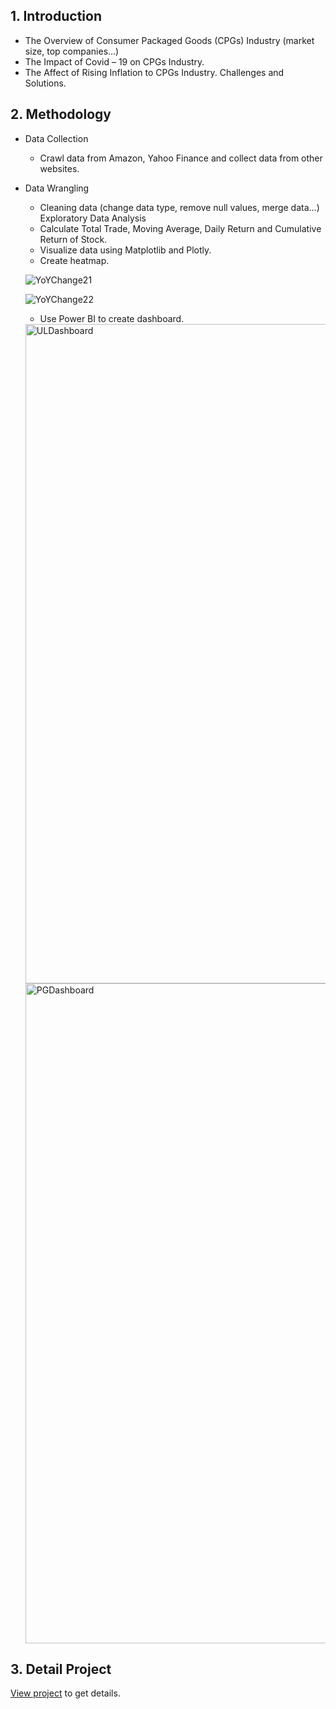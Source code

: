 ## 1. Introduction
- The Overview of Consumer Packaged Goods (CPGs) Industry (market size, top companies…)
- The Impact of Covid – 19 on CPGs Industry.
- The Affect of Rising Inflation to CPGs Industry. Challenges and Solutions.  
## 2. Methodology 
- Data Collection 
  - Crawl data from Amazon, Yahoo Finance and collect data from other websites.
- Data Wrangling 
  - Cleaning data (change data type, remove null values, merge data…) 
Exploratory Data Analysis 
  - Calculate Total Trade, Moving Average, Daily Return and Cumulative Return of Stock. 
  - Visualize data using Matplotlib and Plotly. 
  - Create heatmap. 
  
  ![YoYChange21](https://user-images.githubusercontent.com/88859966/236716691-42893cc2-9cf4-465f-bcc0-8944200ede96.png)
  
  ![YoYChange22](https://user-images.githubusercontent.com/88859966/236716748-dbb6a82a-cb5a-4cef-8e37-b3ea6c84ba99.png)

  - Use Power BI to create dashboard.
    
  <img width="1055" alt="ULDashboard" src="https://user-images.githubusercontent.com/88859966/236716819-42f71aed-0491-4006-a44a-0195dfa9e75d.png">
  
  <img width="1056" alt="PGDashboard" src="https://user-images.githubusercontent.com/88859966/236716823-146ad9e3-3555-4825-b666-e3dfcf085658.png">

 ## 3. Detail Project 
[View project](https://drive.google.com/file/d/17gl1jdeKBKjg_q31QimwSsJZahijZ0Du/view?usp=share_link) to get details. 
